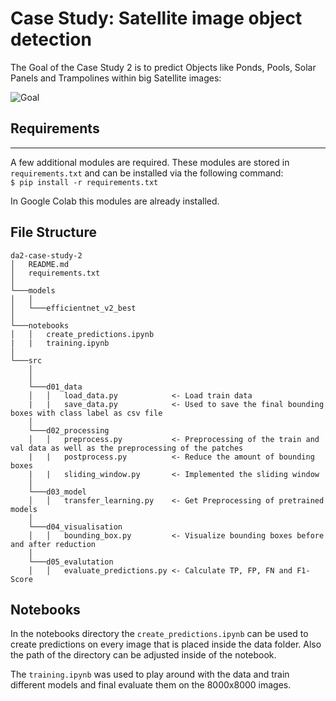 # Case Study: Satellite image object detection

The Goal of the Case Study 2 is to predict Objects like Ponds, Pools, Solar Panels and Trampolines within big Satellite images:

![Goal](goal.png)

## Requirements
---
A few additional modules are required. These modules are stored in `requirements.txt` and can be installed via the following command:  
`$ pip install -r requirements.txt`

In Google Colab this modules are already installed.

## File Structure

```
da2-case-study-2
│   README.md
│   requirements.txt
│
└───models
│   │
│   └───efficientnet_v2_best
│
└───notebooks
│   │   create_predictions.ipynb
|   |   training.ipynb
│
└───src
    │
    │
    └───d01_data
    │   │   load_data.py            <- Load train data
    |   |   save_data.py            <- Used to save the final bounding boxes with class label as csv file
    │
    └───d02_processing
    │   │   preprocess.py           <- Preprocessing of the train and val data as well as the preprocessing of the patches
    |   |   postprocess.py          <- Reduce the amount of bounding boxes
    |   |   sliding_window.py       <- Implemented the sliding window
    │
    └───d03_model
    │   │   transfer_learning.py    <- Get Preprocessing of pretrained models
    │
    └───d04_visualisation
    │   │   bounding_box.py         <- Visualize bounding boxes before and after reduction
    │
    └───d05_evalutation
    │   │   evaluate_predictions.py <- Calculate TP, FP, FN and F1-Score 
```

## Notebooks


In the notebooks directory the `create_predictions.ipynb` can be used to create predictions on every image that is placed inside the data folder. Also the path of the directory can be adjusted inside of the notebook.

The `training.ipynb` was used to play around with the data and train different models and final evaluate them on the 8000x8000 images.
